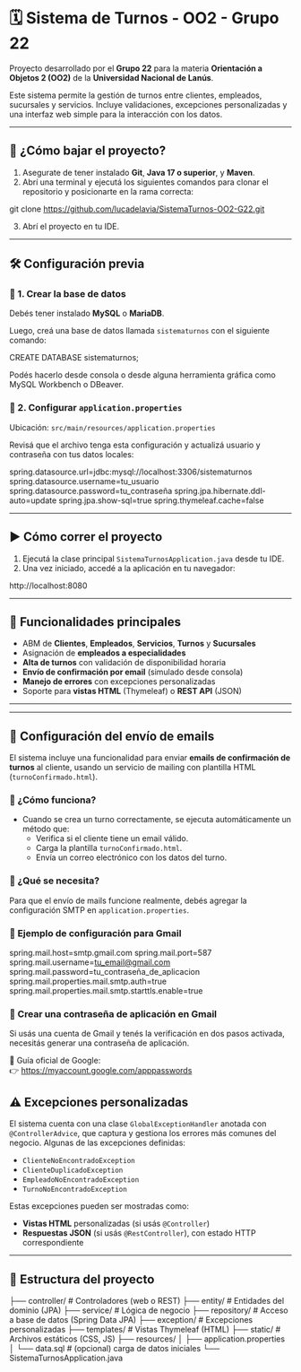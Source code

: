 # 🗓️ Sistema de Turnos - OO2 - Grupo 22

Proyecto desarrollado por el  **Grupo 22** para la materia **Orientación a Objetos 2 (OO2)** de la **Universidad Nacional de Lanús**.

Este sistema permite la gestión de turnos entre clientes, empleados, sucursales y servicios. Incluye validaciones, excepciones personalizadas y una interfaz web simple para la interacción con los datos.

---

## 🔽 ¿Cómo bajar el proyecto?

1. Asegurate de tener instalado **Git**, **Java 17 o superior**, y **Maven**.
2. Abrí una terminal y ejecutá los siguientes comandos para clonar el repositorio y posicionarte en la rama correcta:

git clone https://github.com/lucadelavia/SistemaTurnos-OO2-G22.git

3. Abrí el proyecto en tu IDE.

---

## 🛠️ Configuración previa

### 📌 1. Crear la base de datos

Debés tener instalado **MySQL** o **MariaDB**.

Luego, creá una base de datos llamada `sistematurnos` con el siguiente comando:

CREATE DATABASE sistematurnos;

Podés hacerlo desde consola o desde alguna herramienta gráfica como MySQL Workbench o DBeaver.

### 📌 2. Configurar `application.properties`

Ubicación: `src/main/resources/application.properties`

Revisá que el archivo tenga esta configuración y actualizá usuario y contraseña con tus datos locales:

spring.datasource.url=jdbc:mysql://localhost:3306/sistematurnos
spring.datasource.username=tu_usuario
spring.datasource.password=tu_contraseña
spring.jpa.hibernate.ddl-auto=update
spring.jpa.show-sql=true
spring.thymeleaf.cache=false


---

## ▶️ Cómo correr el proyecto

1. Ejecutá la clase principal `SistemaTurnosApplication.java` desde tu IDE.
2. Una vez iniciado, accedé a la aplicación en tu navegador:

http://localhost:8080


---

## 🧪 Funcionalidades principales

- ABM de **Clientes**, **Empleados**, **Servicios**, **Turnos** y **Sucursales**
- Asignación de **empleados a especialidades**
- **Alta de turnos** con validación de disponibilidad horaria
- **Envío de confirmación por email** (simulado desde consola)
- **Manejo de errores** con excepciones personalizadas
- Soporte para **vistas HTML** (Thymeleaf) o **REST API** (JSON)

---


---

## 📧 Configuración del envío de emails

El sistema incluye una funcionalidad para enviar **emails de confirmación de turnos** al cliente, usando un servicio de mailing con plantilla HTML (`turnoConfirmado.html`).

### 🔹 ¿Cómo funciona?

- Cuando se crea un turno correctamente, se ejecuta automáticamente un método que:
  - Verifica si el cliente tiene un email válido.
  - Carga la plantilla `turnoConfirmado.html`.
  - Envía un correo electrónico con los datos del turno.

### 🔹 ¿Qué se necesita?

Para que el envío de mails funcione realmente, debés agregar la configuración SMTP en `application.properties`.

### 🔹 Ejemplo de configuración para Gmail

spring.mail.host=smtp.gmail.com
spring.mail.port=587
spring.mail.username=tu_email@gmail.com
spring.mail.password=tu_contraseña_de_aplicacion
spring.mail.properties.mail.smtp.auth=true
spring.mail.properties.mail.smtp.starttls.enable=true

### 🔐 Crear una contraseña de aplicación en Gmail

Si usás una cuenta de Gmail y tenés la verificación en dos pasos activada, necesitás generar una contraseña de aplicación.

📌 Guía oficial de Google:  
👉 https://myaccount.google.com/apppasswords

## ⚠️ Excepciones personalizadas

El sistema cuenta con una clase `GlobalExceptionHandler` anotada con `@ControllerAdvice`, que captura y gestiona los errores más comunes del negocio. Algunas de las excepciones definidas:

- `ClienteNoEncontradoException`
- `ClienteDuplicadoException`
- `EmpleadoNoEncontradoException`
- `TurnoNoEncontradoException`

Estas excepciones pueden ser mostradas como:
- **Vistas HTML** personalizadas (si usás `@Controller`)
- **Respuestas JSON** (si usás `@RestController`), con estado HTTP correspondiente

---

## 📂 Estructura del proyecto

├── controller/ # Controladores (web o REST)
├── entity/ # Entidades del dominio (JPA)
├── service/ # Lógica de negocio
├── repository/ # Acceso a base de datos (Spring Data JPA)
├── exception/ # Excepciones personalizadas
├── templates/ # Vistas Thymeleaf (HTML)
├── static/ # Archivos estáticos (CSS, JS)
├── resources/
│ ├── application.properties
│ └── data.sql # (opcional) carga de datos iniciales
└── SistemaTurnosApplication.java
